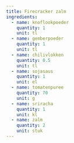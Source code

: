 ```yaml
---
title: Firecracker zalm
ingredients:
  - name: knoflookpoeder
    quantity: 1
    unit: tl
  - name: gemberpoeder
    quantity: 1
    unit: tl
  - name: chilivlokken
    quantity: 0.5
    unit: tl
  - name: sojasaus
    quantity: 1
    unit: el
  - name: tomatenpuree
    quantity: 70
    unit: g
  - name: sriracha
    quantity: 1
    unit: kl
  - name: zalm
    quantity: 2
    unit: stuk
---
```


<Recipe />
